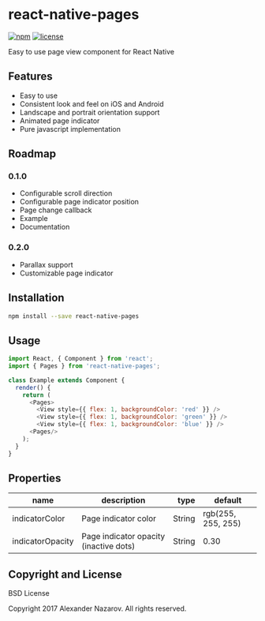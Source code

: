 [npm-badge]: https://img.shields.io/npm/v/react-native-pages.svg?colorB=ff6d00
[npm-url]: https://npmjs.com/package/react-native-pages
[license-badge]: https://img.shields.io/npm/l/react-native-pages.svg?colorB=448aff
[license-url]: https://raw.githubusercontent.com/n4kz/react-native-pages/master/license.txt

# react-native-pages

[![npm][npm-badge]][npm-url]
[![license][license-badge]][license-url]

Easy to use page view component for React Native

## Features

* Easy to use 
* Consistent look and feel on iOS and Android
* Landscape and portrait orientation support
* Animated page indicator
* Pure javascript implementation

## Roadmap

### 0.1.0

* Configurable scroll direction
* Configurable page indicator position
* Page change callback
* Example
* Documentation

### 0.2.0

* Parallax support
* Customizable page indicator

## Installation

```bash
npm install --save react-native-pages
```

## Usage

```javascript
import React, { Component } from 'react';
import { Pages } from 'react-native-pages';

class Example extends Component {
  render() {
    return (
      <Pages>
		<View style={{ flex: 1, backgroundColor: 'red' }} />
		<View style={{ flex: 1, backgroundColor: 'green' }} />
		<View style={{ flex: 1, backgroundColor: 'blue' }} />
      <Pages/>
    );
  }
}
```

## Properties

name                 | description                               | type     | default
-------------------- | ----------------------------------------- | --------:| ------------------
indicatorColor       | Page indicator color                      |   String | rgb(255, 255, 255)
indicatorOpacity     | Page indicator opacity (inactive dots)    |   String | 0.30

## Copyright and License

BSD License

Copyright 2017 Alexander Nazarov. All rights reserved.

